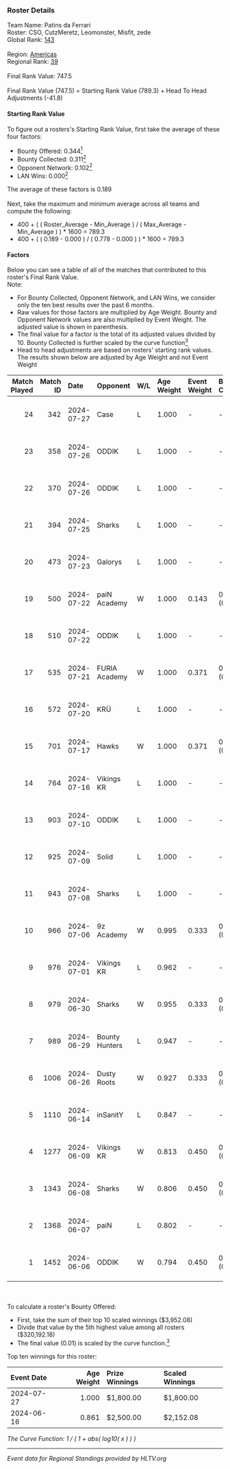 ### Roster Details<br />
Team Name: Patins da Ferrari<br />
Roster: CSO, CutzMeretz, Leomonster, Misfit, zede<br />
Global Rank: [143](../standings_global.md)<br />
<br />
Region: [Americas]( ../standings_americas.md)<br />
Regional Rank: [39]( ../standings_americas.md)<br />
<br />
Final Rank Value:  747.5<br />
<br />
Final Rank Value (747.5) = Starting Rank Value (789.3) + Head To Head Adjustments (-41.8)<br />

#### Starting Rank Value<br />
To figure out a rosters's Starting Rank Value, first take the average of these four factors:<br />
- Bounty Offered: 0.344[<sup>1</sup>](#table2)
- Bounty Collected: 0.311[<sup>2</sup>](#table1)
- Opponent Network: 0.102[<sup>2</sup>](#table1)
- LAN Wins: 0.000[<sup>2</sup>](#table1)

The average of these factors is 0.189<br />
<br />
Next, take the maximum and minimum average across all teams and compute the following:<br />
- 400 + ( ( Roster_Average - Min_Average ) / ( Max_Average - Min_Average ) ) * 1600 = 789.3
- 400 + ( ( 0.189 - 0.000 ) / ( 0.778 - 0.000 ) ) * 1600 = 789.3


#### Factors<br />
Below you can see a table of all of the matches that contributed to this roster's Final Rank Value.<br />
Note:<br />

- For Bounty Collected, Opponent Network, and LAN Wins, we consider only the ten best results over the past 6 months.
- Raw values for those factors are multiplied by Age Weight. Bounty and Opponent Network values are also multiplied by Event Weight. The adjusted value is shown in parenthesis.
- The final value for a factor is the total of its adjusted values divided by 10. Bounty Collected is further scaled by the curve function[<sup>3</sup>](#curveFunction)
- Head to head adjustments are based on rosters' starting rank values. The results shown below are adjusted by Age Weight and not Event Weight
<span id="table1"></span><br />


| Match Played | Match ID | Date       | Opponent       | W/L | Age Weight | Event Weight | Bounty Collected | Opponent Network | LAN Wins  | H2H Adj. | Roster                                    |
| -: | -: | :- | :- | :- | :- | :- | :- | :- | :- | -: | :- |
|           24 |      342 | 2024-07-27 | Case           | L   | 1.000      | -            | -                | -                | -         |    -9.41 | CSO, CutzMeretz, Leomonster, Misfit, zede |
|           23 |      358 | 2024-07-26 | ODDIK          | L   | 1.000      | -            | -                | -                | -         |    -5.61 | CSO, CutzMeretz, Leomonster, Misfit, zede |
|           22 |      370 | 2024-07-26 | ODDIK          | L   | 1.000      | -            | -                | -                | -         |    -6.56 | CSO, CutzMeretz, Leomonster, Misfit, zede |
|           21 |      394 | 2024-07-25 | Sharks         | L   | 1.000      | -            | -                | -                | -         |    -7.25 | CSO, CutzMeretz, Leomonster, MTGG, zede   |
|           20 |      473 | 2024-07-23 | Galorys        | L   | 1.000      | -            | -                | -                | -         |   -14.56 | CSO, CutzMeretz, Leomonster, MTGG, zede   |
|           19 |      500 | 2024-07-22 | paiN Academy   | W   | 1.000      | 0.143        | 0.000 (0.000)    | 0.000 (0.000)    | 0 (0.000) |     3.03 | CSO, CutzMeretz, Leomonster, MTGG, zede   |
|           18 |      510 | 2024-07-22 | ODDIK          | L   | 1.000      | -            | -                | -                | -         |    -6.36 | CSO, CutzMeretz, Leomonster, MTGG, zede   |
|           17 |      535 | 2024-07-21 | FURIA Academy  | W   | 1.000      | 0.371        | 0.000 (0.000)    | 0.102 (0.038)    | 0 (0.000) |     5.98 | CSO, CutzMeretz, Leomonster, MTGG, zede   |
|           16 |      572 | 2024-07-20 | KRÜ            | L   | 1.000      | -            | -                | -                | -         |   -13.52 | CSO, CutzMeretz, Leomonster, MTGG, zede   |
|           15 |      701 | 2024-07-17 | Hawks          | W   | 1.000      | 0.371        | 0.000 (0.000)    | 0.028 (0.010)    | 0 (0.000) |     5.72 | CSO, CutzMeretz, Leomonster, MTGG, zede   |
|           14 |      764 | 2024-07-16 | Vikings KR     | L   | 1.000      | -            | -                | -                | -         |   -14.81 | CSO, CutzMeretz, Leomonster, MTGG, zede   |
|           13 |      903 | 2024-07-10 | ODDIK          | L   | 1.000      | -            | -                | -                | -         |    -8.59 | bsd, CSO, CutzMeretz, Leomonster, zede    |
|           12 |      925 | 2024-07-09 | Solid          | L   | 1.000      | -            | -                | -                | -         |   -14.78 | bsd, CSO, CutzMeretz, Leomonster, zede    |
|           11 |      943 | 2024-07-08 | Sharks         | L   | 1.000      | -            | -                | -                | -         |    -8.99 | bsd, CSO, CutzMeretz, Leomonster, zede    |
|           10 |      966 | 2024-07-06 | 9z Academy     | W   | 0.995      | 0.333        | 0.000 (0.000)    | 0.067 (0.022)    | 0 (0.000) |     4.08 | bsd, CSO, CutzMeretz, Leomonster, zede    |
|            9 |      976 | 2024-07-01 | Vikings KR     | L   | 0.962      | -            | -                | -                | -         |   -15.73 | bsd, CutzMeretz, Leomonster, perez, zede  |
|            8 |      979 | 2024-06-30 | Sharks         | W   | 0.955      | 0.333        | 0.030 (0.010)    | 0.546 (0.174)    | 0 (0.000) |    21.58 | bsd, CutzMeretz, Leomonster, perez, zede  |
|            7 |      989 | 2024-06-29 | Bounty Hunters | L   | 0.947      | -            | -                | -                | -         |   -10.42 | bsd, CutzMeretz, Leomonster, perez, zede  |
|            6 |     1006 | 2024-06-26 | Dusty Roots    | W   | 0.927      | 0.333        | 0.006 (0.002)    | 0.359 (0.111)    | 0 (0.000) |    14.52 | bsd, CutzMeretz, Leomonster, perez, zede  |
|            5 |     1110 | 2024-06-14 | inSanitY       | L   | 0.847      | -            | -                | -                | -         |    -8.27 | CutzMeretz, desh, Leomonster, roz, zede   |
|            4 |     1277 | 2024-06-09 | Vikings KR     | W   | 0.813      | 0.450        | 0.008 (0.003)    | 0.490 (0.179)    | 0 (0.000) |    12.16 | CutzMeretz, desh, Leomonster, roz, zede   |
|            3 |     1343 | 2024-06-08 | Sharks         | W   | 0.806      | 0.450        | 0.030 (0.011)    | 0.546 (0.198)    | 0 (0.000) |    19.76 | CutzMeretz, desh, Leomonster, roz, zede   |
|            2 |     1368 | 2024-06-07 | paiN           | L   | 0.802      | -            | -                | -                | -         |    -1.25 | CutzMeretz, desh, Leomonster, roz, zede   |
|            1 |     1452 | 2024-06-06 | ODDIK          | W   | 0.794      | 0.450        | 0.099 (0.035)    | 0.805 (0.288)    | 0 (0.000) |    17.51 | CutzMeretz, desh, Leomonster, roz, zede   |

<br />
<span id="table2"></span><br />
To calculate a roster's Bounty Offered:<br />

- First, take the sum of their top 10 scaled winnings ($3,952.08)
- Divide that value by the 5th highest value among all rosters ($320,192.18)
- The final value (0.01) is scaled by the curve function.[<sup>3</sup>](#curveFunction)

Top ten winnings for this roster:<br />

| Event Date | Age Weight | Prize Winnings | Scaled Winnings |
| :- | -: | :- | :- |
| 2024-07-27 |      1.000 | $1,800.00      | $1,800.00       |
| 2024-06-16 |      0.861 | $2,500.00      | $2,152.08       |


<span id="curveFunction"></span>_The Curve Function: 1 / ( 1 + abs( log10( x ) ) )_<br />

---
_Event data for Regional Standings provided by HLTV.org_<br />

